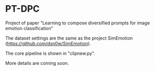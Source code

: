 # PT-DPC
Project of paper “Learning to compose diversified prompts for image emotion classification”

The dataset settings are the same as the project SimEmotion (https://github.com/dsn0w/SimEmotion).

The core pipeline is shown in "clipnew.py".

More details are coming soon.
